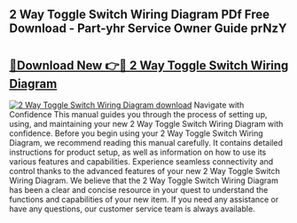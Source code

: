 ## 2 Way Toggle Switch Wiring Diagram PDf Free Download - Part-yhr Service Owner Guide prNzY

# <h2><a href="http://dfou172.blite.top/?on=2+Way+Toggle+Switch+Wiring+Diagram">🔗Download New 👉🔴 2 Way Toggle Switch Wiring Diagram</a></h2>

[![2 Way Toggle Switch Wiring Diagram download](https://i.imgur.com/lujVjoI.png)](http://dfou172.blite.top/?on=2+Way+Toggle+Switch+Wiring+Diagram)
Navigate with Confidence This manual guides you through the process of setting up, using, and maintaining your new 2 Way Toggle Switch Wiring Diagram with confidence. Before you begin using your 2 Way Toggle Switch Wiring Diagram, we recommend reading this manual carefully. It contains detailed instructions for product setup, as well as information on how to use its various features and capabilities. Experience seamless connectivity and control thanks to the advanced features of your new 2 Way Toggle Switch Wiring Diagram. We believe that the 2 Way Toggle Switch Wiring Diagram has been a clear and concise resource in your quest to understand the functions and capabilities of your new item. If you need any assistance or have any questions, our customer service team is always available.
